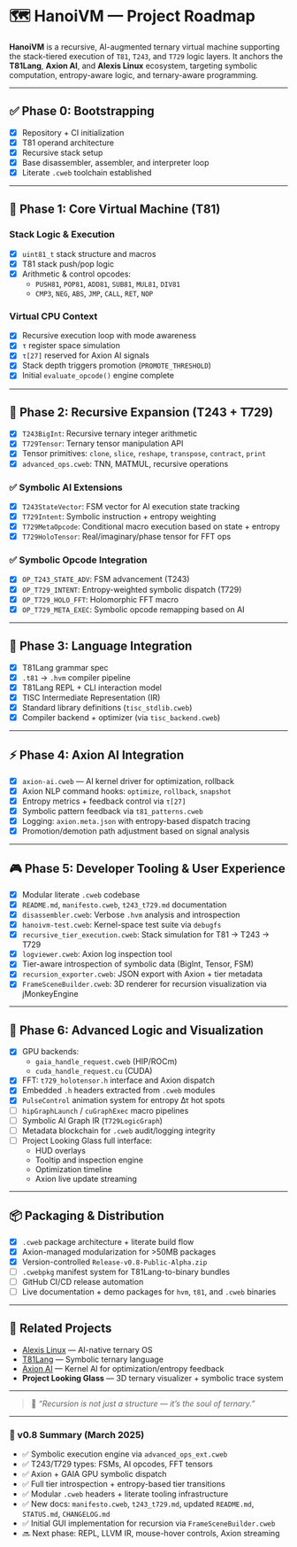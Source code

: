 # 🗺️ HanoiVM — Project Roadmap

**HanoiVM** is a recursive, AI-augmented ternary virtual machine supporting the stack-tiered execution of `T81`, `T243`, and `T729` logic layers. It anchors the **T81Lang**, **Axion AI**, and **Alexis Linux** ecosystem, targeting symbolic computation, entropy-aware logic, and ternary-aware programming.

---

## ✅ Phase 0: Bootstrapping

- [x] Repository + CI initialization
- [x] T81 operand architecture
- [x] Recursive stack setup
- [x] Base disassembler, assembler, and interpreter loop
- [x] Literate `.cweb` toolchain established

---

## 🧱 Phase 1: Core Virtual Machine (T81)

### Stack Logic & Execution
- [x] `uint81_t` stack structure and macros
- [x] T81 stack push/pop logic
- [x] Arithmetic & control opcodes:
  - `PUSH81`, `POP81`, `ADD81`, `SUB81`, `MUL81`, `DIV81`
  - `CMP3`, `NEG`, `ABS`, `JMP`, `CALL`, `RET`, `NOP`

### Virtual CPU Context
- [x] Recursive execution loop with mode awareness
- [x] `τ` register space simulation
- [x] `τ[27]` reserved for Axion AI signals
- [x] Stack depth triggers promotion (`PROMOTE_THRESHOLD`)
- [x] Initial `evaluate_opcode()` engine complete

---

## 🧬 Phase 2: Recursive Expansion (T243 + T729)

- [x] `T243BigInt`: Recursive ternary integer arithmetic
- [x] `T729Tensor`: Ternary tensor manipulation API
- [x] Tensor primitives: `clone`, `slice`, `reshape`, `transpose`, `contract`, `print`
- [x] `advanced_ops.cweb`: TNN, MATMUL, recursive operations

### ✅ Symbolic AI Extensions
- [x] `T243StateVector`: FSM vector for AI execution state tracking
- [x] `T729Intent`: Symbolic instruction + entropy weighting
- [x] `T729MetaOpcode`: Conditional macro execution based on state + entropy
- [x] `T729HoloTensor`: Real/imaginary/phase tensor for FFT ops

### ✅ Symbolic Opcode Integration
- [x] `OP_T243_STATE_ADV`: FSM advancement (T243)
- [x] `OP_T729_INTENT`: Entropy-weighted symbolic dispatch (T729)
- [x] `OP_T729_HOLO_FFT`: Holomorphic FFT macro
- [x] `OP_T729_META_EXEC`: Symbolic opcode remapping based on AI

---

## 🧠 Phase 3: Language Integration

- [x] T81Lang grammar spec
- [x] `.t81` → `.hvm` compiler pipeline
- [x] T81Lang REPL + CLI interaction model
- [x] TISC Intermediate Representation (IR)
- [x] Standard library definitions (`tisc_stdlib.cweb`)
- [x] Compiler backend + optimizer (via `tisc_backend.cweb`)

---

## ⚡ Phase 4: Axion AI Integration

- [x] `axion-ai.cweb` — AI kernel driver for optimization, rollback
- [x] Axion NLP command hooks: `optimize`, `rollback`, `snapshot`
- [x] Entropy metrics + feedback control via `τ[27]`
- [x] Symbolic pattern feedback via `t81_patterns.cweb`
- [x] Logging: `axion.meta.json` with entropy-based dispatch tracing
- [x] Promotion/demotion path adjustment based on signal analysis

---

## 🎮 Phase 5: Developer Tooling & User Experience

- [x] Modular literate `.cweb` codebase
- [x] `README.md`, `manifesto.cweb`, `t243_t729.md` documentation
- [x] `disassembler.cweb`: Verbose `.hvm` analysis and introspection
- [x] `hanoivm-test.cweb`: Kernel-space test suite via `debugfs`
- [x] `recursive_tier_execution.cweb`: Stack simulation for T81 → T243 → T729
- [x] `logviewer.cweb`: Axion log inspection tool
- [x] Tier-aware introspection of symbolic data (BigInt, Tensor, FSM)
- [x] `recursion_exporter.cweb`: JSON export with Axion + tier metadata
- [x] `FrameSceneBuilder.cweb`: 3D renderer for recursion visualization via jMonkeyEngine

---

## 🔮 Phase 6: Advanced Logic and Visualization

- [x] GPU backends:
  - `gaia_handle_request.cweb` (HIP/ROCm)
  - `cuda_handle_request.cu` (CUDA)
- [x] FFT: `t729_holotensor.h` interface and Axion dispatch
- [x] Embedded `.h` headers extracted from `.cweb` modules
- [x] `PulseControl` animation system for entropy Δτ hot spots
- [ ] `hipGraphLaunch` / `cuGraphExec` macro pipelines
- [ ] Symbolic AI Graph IR (`T729LogicGraph`)
- [ ] Metadata blockchain for `.cweb` audit/logging integrity
- [ ] Project Looking Glass full interface:
  - HUD overlays
  - Tooltip and inspection engine
  - Optimization timeline
  - Axion live update streaming

---

## 📦 Packaging & Distribution

- [x] `.cweb` package architecture + literate build flow
- [x] Axion-managed modularization for >50MB packages
- [x] Version-controlled `Release-v0.8-Public-Alpha.zip`
- [ ] `.cwebpkg` manifest system for T81Lang-to-binary bundles
- [ ] GitHub CI/CD release automation
- [ ] Live documentation + demo packages for `hvm`, `t81`, and `.cweb` binaries

---

## 🔗 Related Projects

- [Alexis Linux](https://github.com/copyl-sys) — AI-native ternary OS
- [T81Lang](https://github.com/copyl-sys) — Symbolic ternary language
- [Axion AI](https://github.com/copyl-sys) — Kernel AI for optimization/entropy feedback
- **Project Looking Glass** — 3D ternary visualizer + symbolic trace system

---

> 🧠 *“Recursion is not just a structure — it’s the soul of ternary.”*

---

### 🔄 v0.8 Summary (March 2025)

- ✅ Symbolic execution engine via `advanced_ops_ext.cweb`
- ✅ T243/T729 types: FSMs, AI opcodes, FFT tensors
- ✅ Axion + GAIA GPU symbolic dispatch
- ✅ Full tier introspection + entropy-based tier transitions
- ✅ Modular `.cweb` headers + literate tooling infrastructure
- ✅ New docs: `manifesto.cweb`, `t243_t729.md`, updated `README.md`, `STATUS.md`, `CHANGELOG.md`
- ✅ Initial GUI implementation for recursion via `FrameSceneBuilder.cweb`
- 🔜 Next phase: REPL, LLVM IR, mouse-hover controls, Axion streaming
